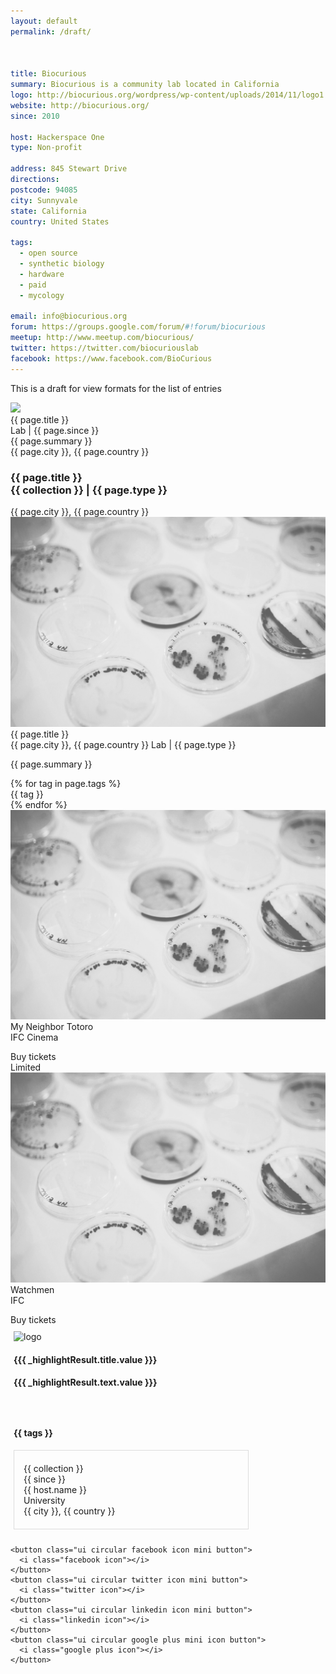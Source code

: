 ```yaml
---
layout: default
permalink: /draft/



title: Biocurious
summary: Biocurious is a community lab located in California
logo: http://biocurious.org/wordpress/wp-content/uploads/2014/11/logo1.png
website: http://biocurious.org/
since: 2010

host: Hackerspace One
type: Non-profit

address: 845 Stewart Drive
directions:
postcode: 94085
city: Sunnyvale
state: California
country: United States

tags:
  - open source
  - synthetic biology
  - hardware
  - paid
  - mycology

email: info@biocurious.org
forum: https://groups.google.com/forum/#!forum/biocurious
meetup: http://www.meetup.com/biocurious/
twitter: https://twitter.com/biocuriouslab
facebook: https://www.facebook.com/BioCurious
---
```

<div class="ui container">

This is a draft for view formats for the list of entries

<a href="http://google.com" class="ui medium image">
  <img src="http://biocurious.org/wordpress/wp-content/uploads/2014/11/logo1.png">
</a>


<!-- Card -->
  <div class="ui card">
    <div class="content">
      <a class="header"><i class="lab icon"></i> {{ page.title }}</a>
      <div class="meta">
        <span class="date">Lab | {{ page.since }} </span>
      </div>
      <div class="description">
        {{ page.summary }}
      </div>
    </div>
    <div class="extra content">
        <i class="marker icon"></i>
        {{ page.city }}, {{ page.country }}
    </div>
  </div> <!-- close card -->

  <div class="ui segment">
    <div class="ui grid">
      <div class="two column row">
        <div class="column">
          <h3 class="ui header">
            {{ page.title }}
            <div class="sub header">
            {{ collection }} | {{ page.type }}
            </div>
          </h3>
        </div>
        <div class="column">
        <i class="marker icon"></i> {{ page.city }}, {{ page.country }}
        </div>
      </div>
    </div> <!-- close grid -->
  </div> <!-- close segment -->

  <div class="ui divided items">
    <div class="item">
      <div class="image">
        <img src="/assets/img/header.jpg">
      </div>
      <div class="content">
        <a class="header">{{ page.title }}</a>
        <div class="meta">
          <span class="right floated"><i class="marker icon"></i>{{ page.city }}, {{ page.country }}</span>
          <span class="cinema"> Lab | {{ page.type }} </span>
        </div>
        <div class="description">
          <p>{{ page.summary }}</p>
        </div>
        <div class="extra">
        {% for tag in page.tags %}
        <div class="ui tiny label">{{ tag }}</div>
        {% endfor %}
        </div>
      </div>
    </div>
    <div class="item">
      <div class="image">
        <img src="/assets/img/header.jpg">
      </div>
      <div class="content">
        <a class="header">My Neighbor Totoro</a>
        <div class="meta">
          <span class="cinema">IFC Cinema</span>
        </div>
        <div class="description">
          <p></p>
        </div>
        <div class="extra">
          <div class="ui right floated primary button">
            Buy tickets
            <i class="right chevron icon"></i>
          </div>
          <div class="ui label">Limited</div>
        </div>
        </div>
        </div>
    <div class="item">
      <div class="image">
        <img src="/assets/img/header.jpg">
      </div>
      <div class="content">
        <a class="header">Watchmen</a>
        <div class="meta">
          <span class="cinema">IFC</span>
        </div>
        <div class="description">
          <p></p>
        </div>
        <div class="extra">
          <div class="ui right floated primary button">
            Buy tickets
            <i class="right chevron icon"></i>
          </div>
        </div>
      </div>
    </div>
  </div>

  <div style="padding: 10px 0px 10px 5px;">
    <div class="ui two column grid container">
      <div class="row">
        <div class="two wide column">
          <img class="ui fluid image" src="{{ logo }}" alt="logo" class="img-responsive" />
        </div>
        <div class="ten wide column">
          <h4 class="ui header">{{{ _highlightResult.title.value }}}<h4/>
          <div>
            <p>{{{ _highlightResult.text.value }}}</p>
          </div>
          <div style="padding-top:10%"><i class="tags icon"></i>{{ tags }}</div>
        </div>
        <div class="four wide column">
          <div style="width: 70%; border: 0.5px solid gainsboro; padding: 20px 10px 20px 15px;">
            <div>
              <i class="large icons">
                <i class="large thin circle icon"></i>
                <i class="small lab icon"></i>
              </i> {{ collection }}
            </div>
            <div><i class="gift icon"></i> {{ since }}</div>
            <div><i class="home icon"></i> {{ host.name }}</div>
            <div><i class="lightning icon"></i> University</div>
            <div><i class="globe icon"></i> {{ city }}, {{ country }}</div>
          </div>
        </div>
      </div>
    </div>
  </div>

    <button class="ui circular facebook icon mini button">
      <i class="facebook icon"></i>
    </button>
    <button class="ui circular twitter icon mini button">
      <i class="twitter icon"></i>
    </button>
    <button class="ui circular linkedin icon mini button">
      <i class="linkedin icon"></i>
    </button>
    <button class="ui circular google plus mini icon button">
      <i class="google plus icon"></i>
    </button>

</div>
